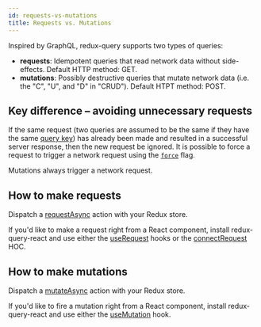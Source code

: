 ```yaml
---
id: requests-vs-mutations
title: Requests vs. Mutations
---
```


Inspired by GraphQL, redux-query supports two types of queries:

- **requests**: Idempotent queries that read network data without side-effects. Default HTTP method: GET.
- **mutations**: Possibly destructive queries that mutate network data (i.e. the "C", "U", and "D" in "CRUD"). Default HTPT method: POST.

## Key difference – avoiding unnecessary requests

If the same request (two queries are assumed to be the same if they have the same [query key](query-configs#query-keys)) has already been made and resulted in a successful server response, then the new request be ignored. It is possible to force a request to trigger a network request using the [`force`](query-configs#request-query-config-fields) flag.

Mutations always trigger a network request.

## How to make requests

Dispatch a [requestAsync](redux-actions#requestasync) action with your Redux store.

If you'd like to make a request right from a React component, install redux-query-react and use either the [useRequest](use-request) hooks or the [connectRequest](connect-request) HOC.

## How to make mutations

Dispatch a [mutateAsync](redux-actions#mutateasync) action with your Redux store.

If you'd like to fire a mutation right from a React component, install redux-query-react and use either the [useMutation](use-mutation) hook.
